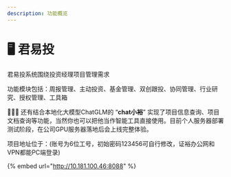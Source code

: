 ```yaml
---
description: 功能概览
---
```


# 🖥 君易投

君易投系统围绕投资经理项目管理需求

功能模块包括：周报管理、主动投资、基金管理、双创跟投、协同管理、行业研究、授权管理、工具箱

:tada::tada::tada:  还有结合本地化大模型ChatGLM的 “**chat小裕**” 实现了项目信息查询、项目文档查询等功能，当然你也可以把他当作智能工具直接使用。目前个人服务器部署测试阶段，在公司GPU服务器落地后会上线完整体验。



项目地址位于：(账号为6位工号，初始密码123456可自行修改，证裕办公网和VPN都能PC端登录)

{% embed url="http://10.181.100.46:8088" %}
